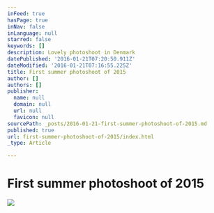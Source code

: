 ```yaml
---
inFeed: true
hasPage: true
inNav: false
inLanguage: null
starred: false
keywords: []
description: Lovely photoshoot in Denmark
datePublished: '2016-01-21T07:20:50.911Z'
dateModified: '2016-01-21T07:16:55.225Z'
title: First summer photoshoot of 2015
author: []
authors: []
publisher:
  name: null
  domain: null
  url: null
  favicon: null
sourcePath: _posts/2016-01-21-first-summer-photoshoot-of-2015.md
published: true
url: first-summer-photoshoot-of-2015/index.html
_type: Article

---
```

# First summer photoshoot of 2015
![](https://the-grid-user-content.s3-us-west-2.amazonaws.com/32011335-b604-4737-8704-de9c367df28a.jpg)